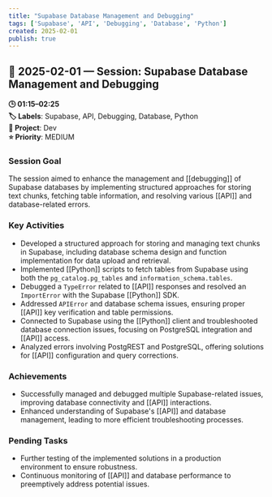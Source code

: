```yaml
---
title: "Supabase Database Management and Debugging"
tags: ['Supabase', 'API', 'Debugging', 'Database', 'Python']
created: 2025-02-01
publish: true
---
```


## 📅 2025-02-01 — Session: Supabase Database Management and Debugging

**🕒 01:15–02:25**  
**🏷️ Labels**: Supabase, API, Debugging, Database, Python  
**📂 Project**: Dev  
**⭐ Priority**: MEDIUM  


### Session Goal
The session aimed to enhance the management and [[debugging]] of Supabase databases by implementing structured approaches for storing text chunks, fetching table information, and resolving various [[API]] and database-related errors.

### Key Activities
- Developed a structured approach for storing and managing text chunks in Supabase, including database schema design and function implementation for data upload and retrieval.
- Implemented [[Python]] scripts to fetch tables from Supabase using both the `pg_catalog.pg_tables` and `information_schema.tables`.
- Debugged a `TypeError` related to [[API]] responses and resolved an `ImportError` with the Supabase [[Python]] SDK.
- Addressed `APIError` and database schema issues, ensuring proper [[API]] key verification and table permissions.
- Connected to Supabase using the [[Python]] client and troubleshooted database connection issues, focusing on PostgreSQL integration and [[API]] access.
- Analyzed errors involving PostgREST and PostgreSQL, offering solutions for [[API]] configuration and query corrections.

### Achievements
- Successfully managed and debugged multiple Supabase-related issues, improving database connectivity and [[API]] interactions.
- Enhanced understanding of Supabase's [[API]] and database management, leading to more efficient troubleshooting processes.

### Pending Tasks
- Further testing of the implemented solutions in a production environment to ensure robustness.
- Continuous monitoring of [[API]] and database performance to preemptively address potential issues.
